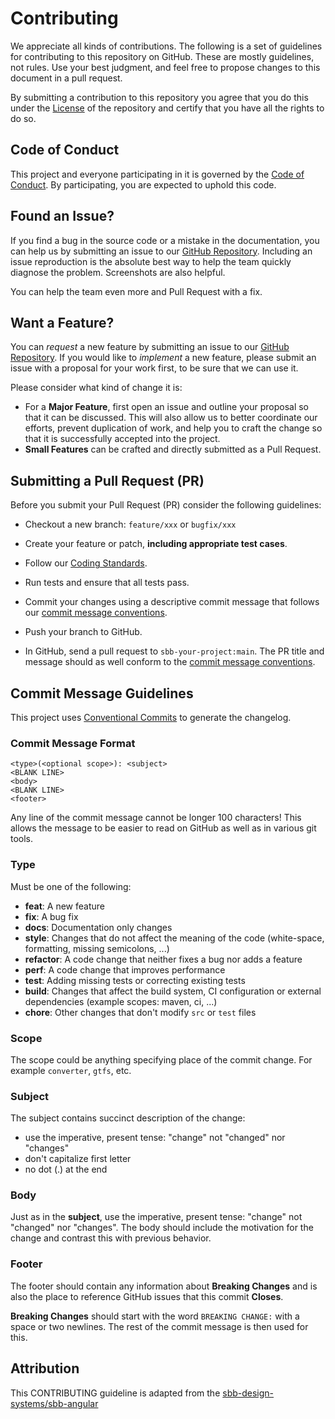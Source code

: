 # Contributing

We appreciate all kinds of contributions. The following is a set of guidelines for contributing to this repository on
GitHub. These are mostly guidelines, not rules. Use your best judgment, and feel free to propose changes to this
document in a pull request.

By submitting a contribution to this repository you agree that you do this under the [License](LICENSE) of the
repository and certify that you have all the rights to do so.

## Code of Conduct

This project and everyone participating in it is governed by
the [Code of Conduct](https://github.com/SchweizerischeBundesbahnen/netzgrafik-editor-converter/tree/main?tab=coc-ov-file#coc-ov-file).
By participating, you are expected to uphold this code.

## Found an Issue?

If you find a bug in the source code or a mistake in the documentation, you can help us by submitting an issue to
our [GitHub Repository](https://github.com/SchweizerischeBundesbahnen/netzgrafik-editor-converter). Including an issue
reproduction is the absolute best way to help the team quickly diagnose the problem. Screenshots are also helpful.

You can help the team even more and Pull Request with a fix.

## Want a Feature?

You can *request* a new feature by submitting an issue to
our [GitHub Repository](https://github.com/SchweizerischeBundesbahnen/netzgrafik-editor-converter). If you would like to
*implement* a new feature, please submit an issue with a proposal for your work first, to be sure that we can use it.

Please consider what kind of change it is:

* For a **Major Feature**, first open an issue and outline your proposal so that it can be
  discussed. This will also allow us to better coordinate our efforts, prevent duplication of work,
  and help you to craft the change so that it is successfully accepted into the project.
* **Small Features** can be crafted and directly submitted as a Pull Request.

## Submitting a Pull Request (PR)

Before you submit your Pull Request (PR) consider the following guidelines:

* Checkout a new branch: `feature/xxx` or `bugfix/xxx`
* Create your feature or patch, **including appropriate test cases**.
* Follow our [Coding Standards](CODING_STANDARDS.md).
* Run tests and ensure that all tests pass.
* Commit your changes using a descriptive commit message that follows our
  [commit message conventions](#commit).
* Push your branch to GitHub.

* In GitHub, send a pull request to `sbb-your-project:main`.
  The PR title and message should as well conform to the [commit message conventions](#commit).

## Commit Message Guidelines

This project uses [Conventional Commits](https://www.conventionalcommits.org/) to generate the changelog.

### Commit Message Format

```
<type>(<optional scope>): <subject>
<BLANK LINE>
<body>
<BLANK LINE>
<footer>
```

Any line of the commit message cannot be longer 100 characters! This allows the message to be easier
to read on GitHub as well as in various git tools.

### Type

Must be one of the following:

* **feat**: A new feature
* **fix**: A bug fix
* **docs**: Documentation only changes
* **style**: Changes that do not affect the meaning of the code (white-space, formatting, missing semicolons, ...)
* **refactor**: A code change that neither fixes a bug nor adds a feature
* **perf**: A code change that improves performance
* **test**: Adding missing tests or correcting existing tests
* **build**: Changes that affect the build system, CI configuration or external dependencies (example scopes:
  maven, ci, ...)
* **chore**: Other changes that don't modify `src` or `test` files

### Scope

The scope could be anything specifying place of the commit change. For example `converter`, `gtfs`, etc.

### Subject

The subject contains succinct description of the change:

* use the imperative, present tense: "change" not "changed" nor "changes"
* don't capitalize first letter
* no dot (.) at the end

### Body

Just as in the **subject**, use the imperative, present tense: "change" not "changed" nor "changes".
The body should include the motivation for the change and contrast this with previous behavior.

### Footer

The footer should contain any information about **Breaking Changes** and is also the place to
reference GitHub issues that this commit **Closes**.

**Breaking Changes** should start with the word `BREAKING CHANGE:` with a space or two newlines.
The rest of the commit message is then used for this.

## Attribution

This CONTRIBUTING guideline is adapted from
the [sbb-design-systems/sbb-angular](https://github.com/sbb-design-systems/sbb-angular)
